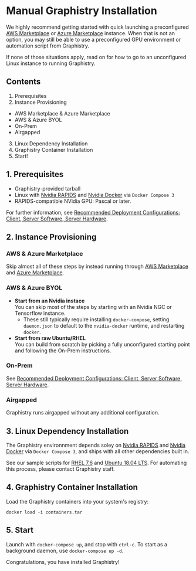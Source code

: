 # Manual Graphistry Installation

We highly recommend getting started with quick launching a preconfigured [AWS Marketplace](aws_marketplace.md) or [Azure Marketplace](azure_marketplace.md) instance. When that is not an option, you may still be able to use a preconfigured GPU environment or automation script from Graphistry. 

If none of those situations apply, read on for how to go to an unconfigured Linux instance to running Graphistry.


## Contents

1. Prerequisites
2. Instance Provisioning
 * AWS Marketplace & Azure Marketplace
 * AWS & Azure BYOL
 * On-Prem
 * Airgapped
3. Linux Dependency Installation
4. Graphistry Container Installation
5. Start!



## 1. Prerequisites

* Graphistry-provided tarball
* Linux with [Nvidia RAPIDS](https://rapids.ai) and [Nvidia Docker](https://github.com/NVIDIA/nvidia-docker) via `Docker Compose 3`
* RAPIDS-compatible NVidia GPU: Pascal or later.

For further information, see [Recommended Deployment Configurations: Client, Server Software, Server Hardware](../hardware-software.md).

## 2. Instance Provisioning

### AWS & Azure Marketplace

Skip almost all of these steps by instead running through [AWS Marketplace](aws_marketplace.md) and [Azure Marketplace](azure_marketplace.md).

### AWS & Azure BYOL

* **Start from an Nvidia instace**
<br>You can skip most of the steps by starting with an Nvidia NGC or Tensorflow instance. 
  * These still typically require installing `docker-compose`, setting `daemon.json` to default to the `nvidia-docker` runtime, and restarting `docker`.
* **Start from raw Ubuntu/RHEL**
<br>You can build from scratch by picking a fully unconfigured starting point and following the On-Prem instructions.

### On-Prem


See [Recommended Deployment Configurations: Client, Server Software, Server Hardware](../hardware-software.md).

### Airgapped

Graphistry runs airgapped without any additional configuration. 


## 3. Linux Dependency Installation

The Graphistry environnment depends soley on [Nvidia RAPIDS](https://rapids.ai) and [Nvidia Docker](https://github.com/NVIDIA/nvidia-docker) via `Docker Compose 3`, and ships with all other dependencies built in. 

See our sample scripts for [RHEL 7.6](rhel_7_6_setup.md) and [Ubuntu 18.04 LTS](ubuntu_18_04_lts_setup.md). For automating this process, please contact Graphistry staff.



## 4. Graphistry Container Installation

Load the Graphistry containers into your system's registry:
```
docker load -i containers.tar
```


## 5. Start

Launch with `docker-compose up`, and stop with `ctrl-c`. To start as a background daemon, use `docker-compose up -d`.

Congratulations, you have installed Graphistry!